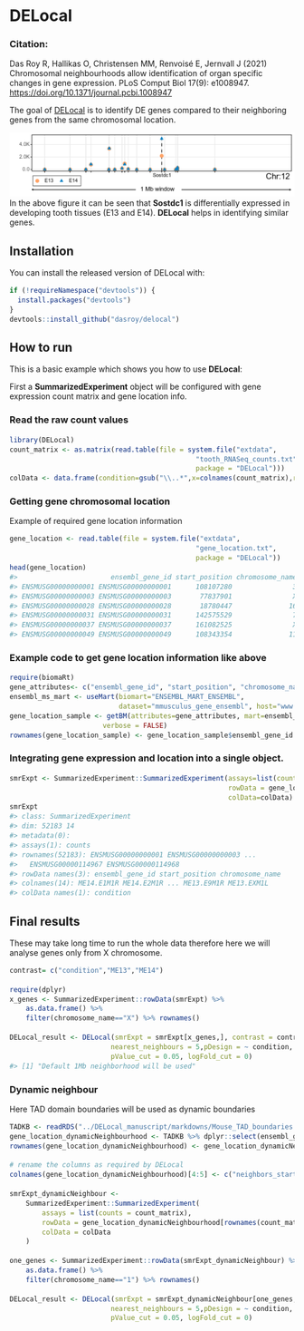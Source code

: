 
<!-- README.md is generated from README.Rmd. Please edit that file -->

# DELocal

### Citation:

Das Roy R, Hallikas O, Christensen MM, Renvoisé E, Jernvall J (2021)
Chromosomal neighbourhoods allow identification of organ specific
changes in gene expression. PLoS Comput Biol 17(9): e1008947.
<https://doi.org/10.1371/journal.pcbi.1008947>

<!-- badges: start -->

<!-- badges: end -->

The goal of [DELocal](https://doi.org/10.1371/journal.pcbi.1008947) is
to identify DE genes compared to their neighboring genes from
the same chromosomal location.

![neighbor](Sos.png)   
In the above figure it can be seen that **Sostdc1**
is differentially expressed in developing tooth tissues (E13 and E14).
**DELocal** helps in identifying similar genes.

## Installation

You can install the released version of DELocal with:

``` r
if (!requireNamespace("devtools")) {
  install.packages("devtools")
}
devtools::install_github("dasroy/delocal")
```

## How to run

This is a basic example which shows you how to use **DELocal**:

First a **SummarizedExperiment** object will be configured with gene
expression count matrix and gene location info.

### Read the raw count values

``` r
library(DELocal)
count_matrix <- as.matrix(read.table(file = system.file("extdata", 
                                              "tooth_RNASeq_counts.txt", 
                                              package = "DELocal")))
colData <- data.frame(condition=gsub("\\..*",x=colnames(count_matrix),replacement = ""))
```

### Getting gene chromosomal location

Example of required gene location information

``` r
gene_location <- read.table(file = system.file("extdata", 
                                              "gene_location.txt", 
                                              package = "DELocal"))
head(gene_location)
#>                       ensembl_gene_id start_position chromosome_name
#> ENSMUSG00000000001 ENSMUSG00000000001      108107280               3
#> ENSMUSG00000000003 ENSMUSG00000000003       77837901               X
#> ENSMUSG00000000028 ENSMUSG00000000028       18780447              16
#> ENSMUSG00000000031 ENSMUSG00000000031      142575529               7
#> ENSMUSG00000000037 ENSMUSG00000000037      161082525               X
#> ENSMUSG00000000049 ENSMUSG00000000049      108343354              11
```

### Example code to get gene location information like above

``` r
require(biomaRt)
gene_attributes<- c("ensembl_gene_id", "start_position", "chromosome_name")
ensembl_ms_mart <- useMart(biomart="ENSEMBL_MART_ENSEMBL",
                           dataset="mmusculus_gene_ensembl", host="www.ensembl.org")
gene_location_sample <- getBM(attributes=gene_attributes, mart=ensembl_ms_mart,
                       verbose = FALSE)
rownames(gene_location_sample) <- gene_location_sample$ensembl_gene_id
```

### Integrating gene expression and location into a single object.

``` r
smrExpt <- SummarizedExperiment::SummarizedExperiment(assays=list(counts=count_matrix),
                                                      rowData = gene_location, 
                                                      colData=colData)
smrExpt
#> class: SummarizedExperiment 
#> dim: 52183 14 
#> metadata(0):
#> assays(1): counts
#> rownames(52183): ENSMUSG00000000001 ENSMUSG00000000003 ...
#>   ENSMUSG00000114967 ENSMUSG00000114968
#> rowData names(3): ensembl_gene_id start_position chromosome_name
#> colnames(14): ME14.E1M1R ME14.E2M1R ... ME13.E9M1R ME13.EXM1L
#> colData names(1): condition
```

## Final results

These may take long time to run the whole data therefore here we will
analyse genes only from X chromosome.

``` r
contrast= c("condition","ME13","ME14")

require(dplyr)
x_genes <- SummarizedExperiment::rowData(smrExpt) %>% 
    as.data.frame() %>% 
    filter(chromosome_name=="X") %>% rownames() 

DELocal_result <- DELocal(smrExpt = smrExpt[x_genes,], contrast = contrast,
                         nearest_neighbours = 5,pDesign = ~ condition,
                         pValue_cut = 0.05, logFold_cut = 0)
#> [1] "Default 1Mb neighborhood will be used"
```

### Dynamic neighbour

Here TAD domain boundaries will be used as dynamic boundaries

``` r
TADKB <- readRDS("../DELocal_manuscript/markdowns/Mouse_TAD_boundaries.rds")
gene_location_dynamicNeighbourhood <- TADKB %>% dplyr::select(ensembl_gene_id, start_position, chromosome_name,startTAD   ,endTAD) %>% unique()
rownames(gene_location_dynamicNeighbourhood) <- gene_location_dynamicNeighbourhood$ensembl_gene_id

# rename the columns as required by DELocal
colnames(gene_location_dynamicNeighbourhood)[4:5] <- c("neighbors_start","neighbors_end")

smrExpt_dynamicNeighbour <-
    SummarizedExperiment::SummarizedExperiment(
        assays = list(counts = count_matrix),
        rowData = gene_location_dynamicNeighbourhood[rownames(count_matrix), ],
        colData = colData
    )
                                                      
one_genes <- SummarizedExperiment::rowData(smrExpt_dynamicNeighbour) %>% 
    as.data.frame() %>% 
    filter(chromosome_name=="1") %>% rownames() 

DELocal_result <- DELocal(smrExpt = smrExpt_dynamicNeighbour[one_genes,], contrast = contrast,
                         nearest_neighbours = 5,pDesign = ~ condition,
                         pValue_cut = 0.05, logFold_cut = 0)
```
